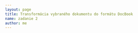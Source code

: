 ```yaml
---
layout: page
title: Transformácia vybraného dokumentu do formátu DocBook
name: zadanie 2
author: me
---
```


